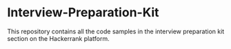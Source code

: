 # Interview-Preparation-Kit
This repository contains all the code samples in the interview preparation kit section on the Hackerrank platform.
